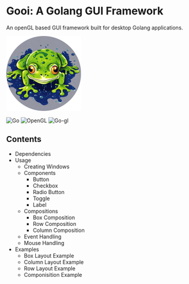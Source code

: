# Gooi: A Golang GUI Framework

An openGL based GUI framework built for desktop Golang applications. 


![mascot](Gooi.png)

![Go](https://img.shields.io/badge/go-%2300ADD8.svg?style=for-the-badge&logo=go&logoColor=white)
![OpenGL](https://img.shields.io/badge/OpenGL-%23FFFFFF.svg?style=for-the-badge&logo=opengl)
![Go-gl](https://avatars.githubusercontent.com/u/2505184?s=48&v=4)

## Contents 
- Dependencies 
- Usage
  - Creating Windows
  - Components
    - Button
    - Checkbox
    - Radio Button
    - Toggle
    - Label
  - Compositions
    - Box Composition
    - Row Composition
    - Column Composition
  - Event Handling
  - Mouse Handling 
- Examples
  - Box Layout Example
  - Column Layout Example
  - Row Layout Example
  - Componisition Example 

